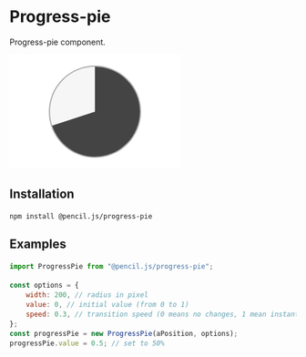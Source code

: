 # Progress-pie

Progress-pie component.

![Progress-pie example](../../media/examples/progress-pie.png)


## Installation

    npm install @pencil.js/progress-pie


## Examples

```js
import ProgressPie from "@pencil.js/progress-pie";

const options = {
    width: 200, // radius in pixel
    value: 0, // initial value (from 0 to 1)
    speed: 0.3, // transition speed (0 means no changes, 1 mean instant change)
};
const progressPie = new ProgressPie(aPosition, options);
progressPie.value = 0.5; // set to 50%
```
